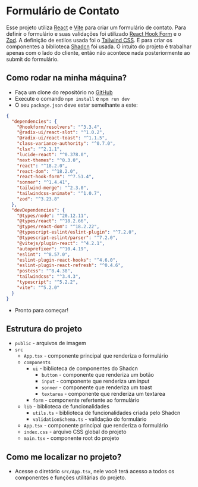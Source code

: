 # Formulário de Contato

Esse projeto utiliza [React](https://reactjs.org/) e [Vite](https://vitejs.dev/) para criar um formulário de contato. Para definir o formulário e suas validações foi utilizado [React Hook Form](https://react-hook-form.com/) e o [Zod](https://github.com/colinhacks/zod). A definição de estilos usada foi o [Tailwind CSS](https://tailwindcss.com/). E para criar os componentes a biblioteca [Shadcn](https://shadcn.com/) foi usada. O intuito do projeto é trabalhar apenas com o lado do cliente, então não acontece nada posteriormente ao submit do formulário.

## Como rodar na minha máquina?

- Faça um clone do repositório no [GitHub](https://github.com/MatheusAmon12/contact-us-form)
- Execute o comando `npm install` e `npm run dev`
- O seu `package.json` deve estar semelhante a este:

```json
{
  "dependencies": {
    "@hookform/resolvers": "^3.3.4",
    "@radix-ui/react-slot": "^1.0.2",
    "@radix-ui/react-toast": "^1.1.5",
    "class-variance-authority": "^0.7.0",
    "clsx": "^2.1.1",
    "lucide-react": "^0.378.0",
    "next-themes": "^0.3.0",
    "react": "^18.2.0",
    "react-dom": "^18.2.0",
    "react-hook-form": "^7.51.4",
    "sonner": "^1.4.41",
    "tailwind-merge": "^2.3.0",
    "tailwindcss-animate": "^1.0.7",
    "zod": "^3.23.8"
  },
  "devDependencies": {
    "@types/node": "^20.12.11",
    "@types/react": "^18.2.66",
    "@types/react-dom": "^18.2.22",
    "@typescript-eslint/eslint-plugin": "^7.2.0",
    "@typescript-eslint/parser": "^7.2.0",
    "@vitejs/plugin-react": "^4.2.1",
    "autoprefixer": "^10.4.19",
    "eslint": "^8.57.0",
    "eslint-plugin-react-hooks": "^4.6.0",
    "eslint-plugin-react-refresh": "^0.4.6",
    "postcss": "^8.4.38",
    "tailwindcss": "^3.4.3",
    "typescript": "^5.2.2",
    "vite": "^5.2.0"
  }
} 
```
- Pronto para começar!

## Estrutura do projeto

- `public` - arquivos de imagem
- `src`
  - `App.tsx` - componente principal que renderiza o formulário
  - `components`
    - `ui` - biblioteca de componentes do Shadcn
      - `button` - componente que renderiza um botão
      - `input` - componente que renderiza um input
      - `sonner` - componente que renderiza um toast
      - `textarea` - componente que renderiza um textarea
    - `form` - componente refertente ao formulário
  - `lib` - biblioteca de funcionalidades
    - `utils.ts` - biblioteca de funcionalidades criada pelo Shadcn
    - `validationSchema.ts` - validação do formulário
  - `App.tsx` - componente principal que renderiza o formulário
  - `index.css` - arquivo CSS global do projeto
  - `main.tsx` - componente root do projeto

## Como me localizar no projeto?

- Acesse o diretório `src/App.tsx`, nele você terá acesso a todos os componentes e funções utilitárias do projeto.